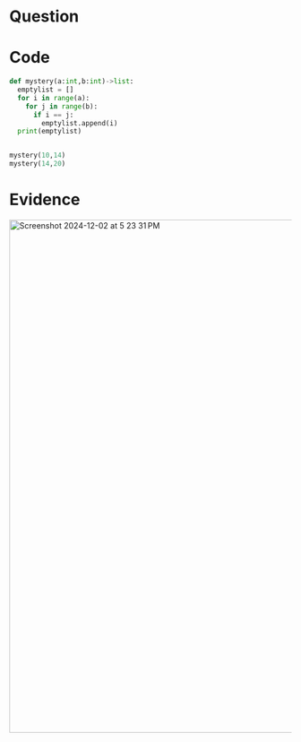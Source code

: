 # Question


# Code
```.py
def mystery(a:int,b:int)->list:
  emptylist = []
  for i in range(a):
    for j in range(b):
      if i == j:
        emptylist.append(i)
  print(emptylist)


mystery(10,14)
mystery(14,20)
```
# Evidence 
<img width="916" alt="Screenshot 2024-12-02 at 5 23 31 PM" src="https://github.com/user-attachments/assets/51cd0a3b-3006-4e93-9176-98ec16bebe06">
